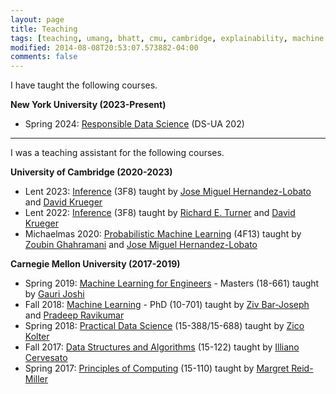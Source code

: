 ```yaml
---
layout: page
title: Teaching
tags: [teaching, umang, bhatt, cmu, cambridge, explainability, machine learning, ML, interpretability, artificial intelligence, AI, graduate, human-machine team, human-AI, collaboration, responsible AI, nyu, professor]
modified: 2014-08-08T20:53:07.573882-04:00
comments: false
---
```


I have taught the following courses. 

**New York University (2023-Present)**
* Spring 2024: [Responsible Data Science](https://dataresponsibly.github.io/rds24/) (DS-UA 202)

-----

I was a teaching assistant for the following courses.

**University of Cambridge (2020-2023)**
* Lent 2023: [Inference](http://teaching.eng.cam.ac.uk/content/engineering-tripos-part-iia-3f8-inference-2022-23) (3F8) taught by [Jose Miguel Hernandez-Lobato](https://jmhl.org/) and [David Krueger](https://www.davidscottkrueger.com/)
* Lent 2022: [Inference](http://teaching.eng.cam.ac.uk/content/engineering-tripos-part-iia-3f8-inference-2021-22) (3F8) taught by [Richard E. Turner](http://learning.eng.cam.ac.uk/Public/Turner/WebHome) and [David Krueger](https://www.davidscottkrueger.com/)
* Michaelmas 2020: [Probabilistic Machine Learning](http://mlg.eng.cam.ac.uk/teaching/4f13/1920/) (4F13) taught by [Zoubin Ghahramani](http://mlg.eng.cam.ac.uk/zoubin/) and [Jose Miguel Hernandez-Lobato](https://jmhl.org/)

**Carnegie Mellon University (2017-2019)**
* Spring 2019: [Machine Learning for Engineers](https://www.andrew.cmu.edu/course/18-661/) - Masters (18-661) taught by [Gauri Joshi](https://www.andrew.cmu.edu/user/gaurij/)
* Fall 2018: [Machine Learning](http://www.cs.cmu.edu/~pradeepr/courses/701/2018-fall/) - PhD (10-701) taught by [Ziv Bar-Joseph](http://www.cs.cmu.edu/~zivbj/) and [Pradeep Ravikumar](http://www.cs.cmu.edu/~pradeepr/)
* Spring 2018: [Practical Data Science](http://www.datasciencecourse.org/) (15-388/15-688) taught by [Zico Kolter](http://zicokolter.com/)
* Fall 2017: [Data Structures and Algorithms](http://www.cs.cmu.edu/~iliano/courses/17F-CMU-CS122/home.shtml) (15-122) taught by [Illiano Cervesato](http://www.cs.cmu.edu/~iliano/)
* Spring 2017: [Principles of Computing](https://www.cs.cmu.edu/~15110/) (15-110) taught by [Margret Reid-Miller](http://www.cs.cmu.edu/~mrmiller/)


